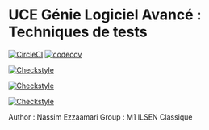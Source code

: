 # UCE Génie Logiciel Avancé : Techniques de tests

[![CircleCI](https://circleci.com/gh/nassimezzaamari/ceri-m1-techniques-de-test/tree/master.svg?style=svg)](https://circleci.com/gh/nassimezzaamari/ceri-m1-techniques-de-test/tree/master) [![codecov](https://codecov.io/github/nassimezzaamari/ceri-m1-techniques-de-test/graph/badge.svg?token=2YTKGVI636)](https://codecov.io/github/nassimezzaamari/ceri-m1-techniques-de-test)

[![Checkstyle](https://img.shields.io/badge/checkstyle-passing-green.svg)](https://circleci.com/gh/nassimezzaamari/ceri-m1-techniques-de-test/tree/master)

[![Checkstyle](https://img.shields.io/badge/style-google-blue.svg)](https://circleci.com/gh/nassimezzaamari/ceri-m1-techniques-de-test/tree/master)

[![Checkstyle](https://img.shields.io/badge/checkstyle-0_errors-success.svg)](https://circleci.com/gh/nassimezzaamari/ceri-m1-techniques-de-test/tree/master)

Author : Nassim Ezzaamari
Group : M1 ILSEN Classique 
